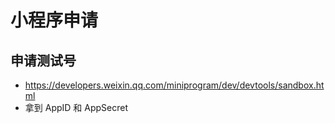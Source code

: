 # 小程序申请


## 申请测试号
- https://developers.weixin.qq.com/miniprogram/dev/devtools/sandbox.html
- 拿到 AppID  和 AppSecret 
